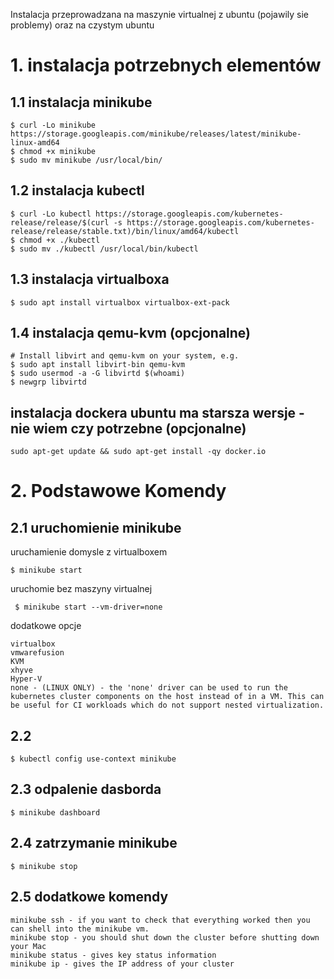 Instalacja przeprowadzana na  maszynie virtualnej z ubuntu (pojawily sie problemy) oraz  na czystym ubuntu

# 1. instalacja potrzebnych elementów
## 1.1 instalacja minikube

    $ curl -Lo minikube https://storage.googleapis.com/minikube/releases/latest/minikube-linux-amd64  
    $ chmod +x minikube  
    $ sudo mv minikube /usr/local/bin/

## 1.2 instalacja kubectl
    $ curl -Lo kubectl https://storage.googleapis.com/kubernetes-release/release/$(curl -s https://storage.googleapis.com/kubernetes-release/release/stable.txt)/bin/linux/amd64/kubectl
    $ chmod +x ./kubectl 
    $ sudo mv ./kubectl /usr/local/bin/kubectl
    
## 1.3 instalacja virtualboxa
    $ sudo apt install virtualbox virtualbox-ext-pack

## 1.4 instalacja qemu-kvm (opcjonalne)
    # Install libvirt and qemu-kvm on your system, e.g.
    $ sudo apt install libvirt-bin qemu-kvm
    $ sudo usermod -a -G libvirtd $(whoami)
    $ newgrp libvirtd
    
## instalacja dockera ubuntu ma starsza wersje - nie wiem czy potrzebne  (opcjonalne)
    sudo apt-get update && sudo apt-get install -qy docker.io


# 2. Podstawowe Komendy

## 2.1 uruchomienie minikube
uruchamienie domysle z virtualboxem
    
    $ minikube start
    
    
uruchomie bez maszyny virtualnej
     
     $ minikube start --vm-driver=none
     
     
dodatkowe opcje

    virtualbox
    vmwarefusion
    KVM
    xhyve
    Hyper-V
    none - (LINUX ONLY) - the 'none' driver can be used to run the kubernetes cluster components on the host instead of in a VM. This can be useful for CI workloads which do not support nested virtualization.


## 2.2 

    $ kubectl config use-context minikube
    
## 2.3 odpalenie dasborda
    $ minikube dashboard

## 2.4 zatrzymanie minikube
    $ minikube stop

## 2.5 dodatkowe komendy

    minikube ssh - if you want to check that everything worked then you can shell into the minikube vm.
    minikube stop - you should shut down the cluster before shutting down your Mac
    minikube status - gives key status information
    minikube ip - gives the IP address of your cluster



